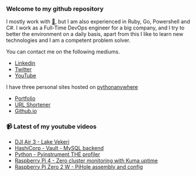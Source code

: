 ### Welcome to my github repository

I mostly work with [:snake:](https://www.python.org/), but I am also experienced in Ruby, Go, Powershell and C#. I work as a Full-Time DevOps engineer for a big company, and I try to better the environment on a daily basis, apart from this I like to learn new technologies and I am a competent problem solver.

You can contact me on the following mediums.
- [Linkedin](https://www.linkedin.com/in/r3ap3rpy)
- [Twitter](https://twitter.com/r3ap3rpy)
- [YouTube](https://www.youtube.com/channel/UC1qkMXH8d2I9DDAtBSeEHqg)

I have three personal sites hosted on [pythonanywhere](https://www.pythonanywhere.com/)
- [Portfolio](http://r3ap3rpy.pythonanywhere.com/)
- [URL Shortener](http://shortenpy.pythonanywhere.com/)
- [Github.io](https://r3ap3rpy.github.io/)

### :video_camera: Latest of my youtube videos
<!-- YOUTUBE:START -->
- [DJI Air 3 - Lake Vekeri](https://www.youtube.com/watch?v=agu8b4rzmPg)
- [HashiCorp - Vault - MySQL backend](https://www.youtube.com/watch?v=3XZyIh5mTdY)
- [Python - Pyinstrument THE profiler](https://www.youtube.com/watch?v=xLwBFjGFRw0)
- [Raspberry Pi 4 - Zero cluster monitoring with Kuma uptime](https://www.youtube.com/watch?v=rLICX4YCKic)
- [Raspberry Pi Zero 2 W - PiHole assembly and config](https://www.youtube.com/watch?v=yEansmWf8HI)
<!-- YOUTUBE:END -->


